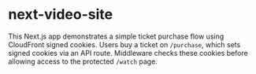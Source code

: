 # next-video-site

This Next.js app demonstrates a simple ticket purchase flow using CloudFront signed cookies. Users buy a ticket on `/purchase`, which sets signed cookies via an API route. Middleware checks these cookies before allowing access to the protected `/watch` page.
